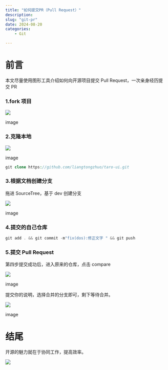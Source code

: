 ```yaml
---
title: "如何提交PR（Pull Request）"
description: 
slug: "git-pr"
date: 2024-08-20
categories:
    - Git

---
```


# **前言**

本文尽量使用图形工具介绍如何向开源项目提交 Pull Request，一次亲身经历提交 PR

### **1.fork 项目**

![](https://s2.loli.net/2024/08/20/yUnX7F4sY9OuxZP.webp)

image

### **2.克隆本地**

![](https://s2.loli.net/2024/08/20/rlQEXRqTsn3LWfK.webp)

image

```php
git clone https://github.com/liangtongzhuo/taro-ui.git
```

### **3.根据文档创建分支**

拖进 SourceTree，基于 dev 创建分支

  

![](https://s2.loli.net/2024/08/20/qT9eUzQAwbP74ml.webp)

image

### **4.提交的自己仓库**

```csharp
git add . && git commit -m"fix(dos):修正文字 " && git push

```

### **5.提交 Pull Request**

第四步提交成功后，进入原来的仓库，点击 compare

  

![](https://s2.loli.net/2024/08/20/CT1VYWo68I4GPwJ.webp)

image

提交你的说明，选择合并的分支即可，剩下等待合并。

  

![](https://s2.loli.net/2024/08/20/hPlkA2E7KDTfNmo.webp)

image

# **结尾**

开源的魅力就在于协同工作，提高效率。

  

![](https://s2.loli.net/2024/08/20/Yv2X4VGLxWCPtAm.webp)
